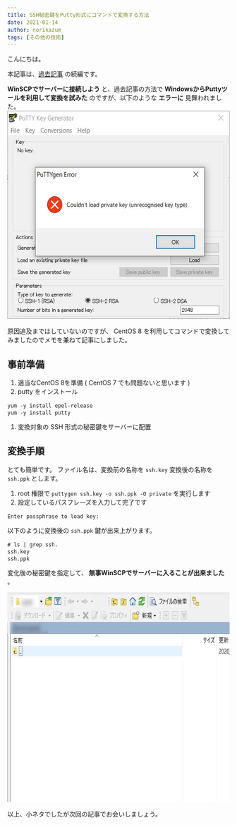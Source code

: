 ```yaml
---
title: SSH秘密鍵をPutty形式にコマンドで変換する方法
date: 2021-01-14
author: norikazum
tags: [その他の技術]
---
```


こんにちは。

本記事は、[過去記事](https://mseeeen.msen.jp/convert-ssh-secret-key-from-rsa-to-putty/) の続編です。

**WinSCPでサーバーに接続しよう** と、過去記事の方法で **WindowsからPuttyツールを利用して変換を試みた** のですが、以下のような **エラーに** 見舞われました。
<a href="images/how-to-convert-ssh-private-key-to-putty-format-with-command-1.jpg"><img src="images/how-to-convert-ssh-private-key-to-putty-format-with-command-1.jpg" alt="" width="559" height="472" class="alignnone size-full wp-image-15364" /></a>

原因追及まではしていないのですが、 CentOS 8 を利用してコマンドで変換してみましたのでメモを兼ねて記事にしました。

## 事前準備

1. 適当なCentOS 8を準備 ( CentOS 7 でも問題ないと思います )
1. putty をインストール
```
yum -y install epel-release
yum -y install putty
```
1. 変換対象の SSH 形式の秘密鍵をサーバーに配置

## 変換手順

とても簡単です。
ファイル名は、変換前の名称を `ssh.key` 変換後の名称を `ssh.ppk` とします。

1. root 権限で `puttygen ssh.key -o ssh.ppk -O private` を実行します
1. 設定しているパスフレーズを入力して完了です

```
Enter passphrase to load key: 
```

以下のように変換後の `ssh.ppk` 鍵が出来上がります。

```
# ls | grep ssh.
ssh.key
ssh.ppk
```

変化後の秘密鍵を指定して、 **無事WinSCPでサーバーに入ることが出来ました** 。

<a href="images/how-to-convert-ssh-private-key-to-putty-format-with-command-2.jpg"><img src="images/how-to-convert-ssh-private-key-to-putty-format-with-command-2.jpg" alt="" width="667" height="476" class="alignnone size-full wp-image-15366" /></a>

以上、小ネタでしたが次回の記事でお会いしましょう。